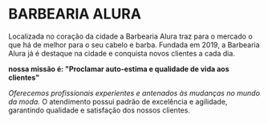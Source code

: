 <h1>BARBEARIA ALURA</h1>

<p1>Localizada no coração da cidade a Barbearia Alura traz para o mercado o que há de melhor para o seu cabelo e barba. Fundada em 2019, a Barbearia Alura já é destaque na cidade e conquista novos clientes a cada dia.

<strong>nossa missão é: "Proclamar auto-estima e qualidade de vida aos clientes"</strong>

<em>Oferecemos profissionais experientes e antenados às mudanças no mundo da moda.</em> O atendimento possui padrão de excelência e agilidade, garantindo qualidade e satisfação dos nossos clientes.</p1>
